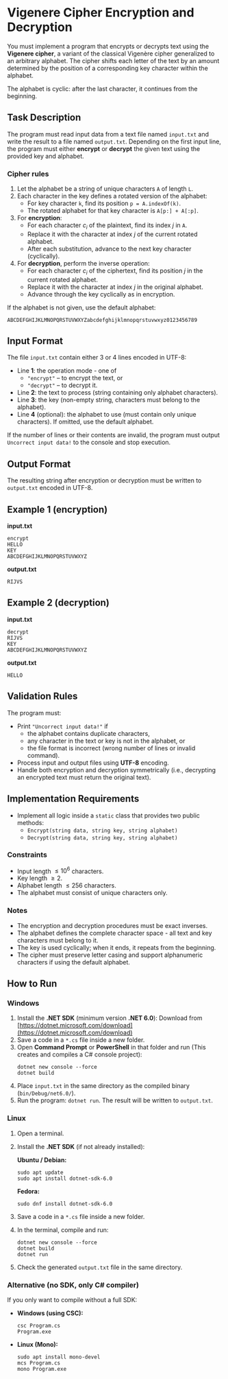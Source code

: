 # Vigenere Cipher Encryption and Decryption

You must implement a program that encrypts or decrypts text using the **Vigenere cipher**, a variant of the classical Vigenère cipher generalized to an arbitrary alphabet. The cipher shifts each letter of the text by an amount determined by the position of a corresponding key character within the alphabet.

The alphabet is cyclic: after the last character, it continues from the beginning.

## Task Description

The program must read input data from a text file named `input.txt` and write the result to a file named `output.txt`.
Depending on the first input line, the program must either **encrypt** or **decrypt** the given text using the provided key and alphabet.

### Cipher rules

1. Let the alphabet be a string of unique characters `A` of length `L`.
2. Each character in the key defines a rotated version of the alphabet:
   - For key character `k`, find its position `p = A.indexOf(k)`.
   - The rotated alphabet for that key character is `A[p:] + A[:p]`.
3. For **encryption**:
   - For each character $c_i$ of the plaintext, find its index $j$ in `A`.
   - Replace it with the character at index $j$ of the current rotated alphabet.
   - After each substitution, advance to the next key character (cyclically).
4. For **decryption**, perform the inverse operation:
   - For each character $c_i$ of the ciphertext, find its position $j$ in the current rotated alphabet.
   - Replace it with the character at index $j$ in the original alphabet.
   - Advance through the key cyclically as in encryption.

If the alphabet is not given, use the default alphabet:
```
ABCDEFGHIJKLMNOPQRSTUVWXYZabcdefghijklmnopqrstuvwxyz0123456789
```

## Input Format

The file `input.txt` contain either 3 or 4 lines encoded in UTF-8:
- Line **1**: the operation mode - one of
   - `"encrypt"` – to encrypt the text, or
   - `"decrypt"` – to decrypt it.
- Line **2**: the text to process (string containing only alphabet characters).
- Line **3**: the key (non-empty string, characters must belong to the alphabet).
- Line **4** (optional): the alphabet to use (must contain only unique characters). If omitted, use the default alphabet.

If the number of lines or their contents are invalid, the program must output
`Uncorrect input data!` to the console and stop execution.

## Output Format

The resulting string after encryption or decryption must be written to `output.txt` encoded in UTF-8.

## Example 1 (encryption)

**input.txt**
```
encrypt
HELLO
KEY
ABCDEFGHIJKLMNOPQRSTUVWXYZ
```

**output.txt**
```
RIJVS
```

## Example 2 (decryption)

**input.txt**
```
decrypt
RIJVS
KEY
ABCDEFGHIJKLMNOPQRSTUVWXYZ
```

**output.txt**
```
HELLO
```

## Validation Rules

The program must:

- Print `"Uncorrect input data!"` if
  - the alphabet contains duplicate characters,
  - any character in the text or key is not in the alphabet, or
  - the file format is incorrect (wrong number of lines or invalid command).
- Process input and output files using **UTF-8** encoding.
- Handle both encryption and decryption symmetrically (i.e., decrypting an encrypted text must return the original text).

## Implementation Requirements

- Implement all logic inside a `static` class that provides two public methods:
  - `Encrypt(string data, string key, string alphabet)`
  - `Decrypt(string data, string key, string alphabet)`

### Constraints

- Input length $\leq 10^6$ characters.
- Key length $\geq 2$.
- Alphabet length $\leq 256$ characters.
- The alphabet must consist of unique characters only.

### Notes

- The encryption and decryption procedures must be exact inverses.
- The alphabet defines the complete character space - all text and key characters must belong to it.
- The key is used cyclically; when it ends, it repeats from the beginning.
- The cipher must preserve letter casing and support alphanumeric characters if using the default alphabet.

## How to Run

### Windows

1. Install the **.NET SDK** (minimum version **.NET 6.0**):
   Download from [https://dotnet.microsoft.com/download](https://dotnet.microsoft.com/download)
2. Save a code in a `*.cs` file inside a new folder.
3. Open **Command Prompt** or **PowerShell** in that folder and run (This creates and compiles a C# console project):
   ```
   dotnet new console --force
   dotnet build
   ```
4. Place `input.txt` in the same directory as the compiled binary (`bin/Debug/net6.0/`).
5. Run the program: `dotnet run`. The result will be written to `output.txt`.

### Linux

1. Open a terminal.
2. Install the **.NET SDK** (if not already installed):
   
   **Ubuntu / Debian:**
   ```
   sudo apt update
   sudo apt install dotnet-sdk-6.0
   ```
   **Fedora:**
   ```
   sudo dnf install dotnet-sdk-6.0
   ```
3. Save a code in a `*.cs` file inside a new folder.
4. In the terminal, compile and run:
   ```
   dotnet new console --force
   dotnet build
   dotnet run
   ```
5. Check the generated `output.txt` file in the same directory.

### Alternative (no SDK, only C# compiler)

If you only want to compile without a full SDK:

- **Windows (using CSC):**
  ```
  csc Program.cs
  Program.exe
  ```

- **Linux (Mono):**
  ```
  sudo apt install mono-devel
  mcs Program.cs
  mono Program.exe
  ```
